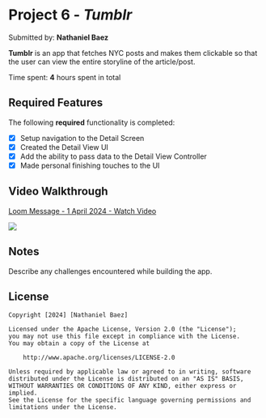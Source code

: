 # Project 6 - *Tumblr*

Submitted by: **Nathaniel Baez**

**Tumblr** is an app that fetches NYC posts and makes them clickable so that the user can view the entire storyline of the article/post.

Time spent: **4** hours spent in total

## Required Features

The following **required** functionality is completed:

- [X] Setup navigation to the Detail Screen
- [X] Created the Detail View UI
- [X] Add the ability to pass data to the Detail View Controller
- [X] Made personal finishing touches to the UI

## Video Walkthrough

<div>
    <a href="https://www.loom.com/share/79fc51dddee4498699029d67e4f8d04e">
      <p>Loom Message - 1 April 2024 - Watch Video</p>
    </a>
    <a href="https://www.loom.com/share/79fc51dddee4498699029d67e4f8d04e">
      <img style="max-width:300px;" src="https://cdn.loom.com/sessions/thumbnails/79fc51dddee4498699029d67e4f8d04e-with-play.gif">
    </a>
  </div>

## Notes

Describe any challenges encountered while building the app.

## License

    Copyright [2024] [Nathaniel Baez]

    Licensed under the Apache License, Version 2.0 (the "License");
    you may not use this file except in compliance with the License.
    You may obtain a copy of the License at

        http://www.apache.org/licenses/LICENSE-2.0

    Unless required by applicable law or agreed to in writing, software
    distributed under the License is distributed on an "AS IS" BASIS,
    WITHOUT WARRANTIES OR CONDITIONS OF ANY KIND, either express or implied.
    See the License for the specific language governing permissions and
    limitations under the License.
